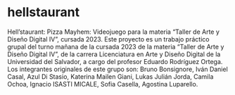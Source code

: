 # hellstaurant

Hell’staurant: Pizza Mayhem: Videojuego para la materia “Taller de Arte y Diseño Digital IV”, cursada 2023. 
Este proyecto es un trabajo práctico grupal del turno mañana de la cursada 2023 de la materia “Taller de Arte y Diseño Digital IV”, de la carrera Licenciatura en Arte y Diseño Digital de la Universidad del Salvador, a cargo del profesor Eduardo Rodríguez Ortega. 
Los integrantes originales de este grupo son: Bruno Bonsignore, Iván Daniel Casal, Azul Di Stasio, Katerina Mailen Giani, Lukas Julián Jorda, Camila Ochoa, Ignacio ISASTI MICALE, Sofia Casella, Agostina Luparello.
